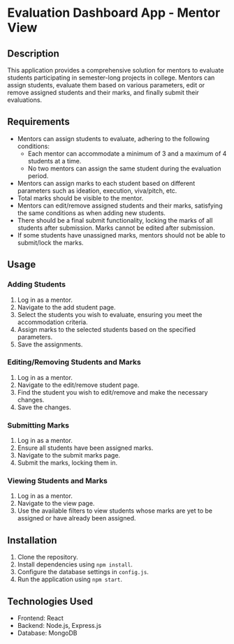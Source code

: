 

# Evaluation Dashboard App - Mentor View

## Description

This application provides a comprehensive solution for mentors to evaluate students participating in semester-long projects in college. Mentors can assign students, evaluate them based on various parameters, edit or remove assigned students and their marks, and finally submit their evaluations. 

## Requirements

- Mentors can assign students to evaluate, adhering to the following conditions:
  - Each mentor can accommodate a minimum of 3 and a maximum of 4 students at a time.
  - No two mentors can assign the same student during the evaluation period.
- Mentors can assign marks to each student based on different parameters such as ideation, execution, viva/pitch, etc.
- Total marks should be visible to the mentor.
- Mentors can edit/remove assigned students and their marks, satisfying the same conditions as when adding new students.
- There should be a final submit functionality, locking the marks of all students after submission. Marks cannot be edited after submission.
- If some students have unassigned marks, mentors should not be able to submit/lock the marks.

## Usage

### Adding Students
1. Log in as a mentor.
2. Navigate to the add student page.
3. Select the students you wish to evaluate, ensuring you meet the accommodation criteria.
4. Assign marks to the selected students based on the specified parameters.
5. Save the assignments.

### Editing/Removing Students and Marks
1. Log in as a mentor.
2. Navigate to the edit/remove student page.
3. Find the student you wish to edit/remove and make the necessary changes.
4. Save the changes.

### Submitting Marks
1. Log in as a mentor.
2. Ensure all students have been assigned marks.
3. Navigate to the submit marks page.
4. Submit the marks, locking them in.

### Viewing Students and Marks
1. Log in as a mentor.
2. Navigate to the view page.
3. Use the available filters to view students whose marks are yet to be assigned or have already been assigned.

## Installation

1. Clone the repository.
2. Install dependencies using `npm install`.
3. Configure the database settings in `config.js`.
4. Run the application using `npm start`.

## Technologies Used

- Frontend: React
- Backend: Node.js, Express.js
- Database: MongoDB
